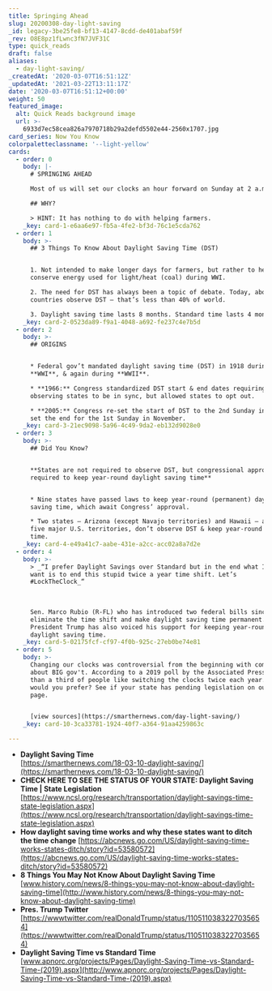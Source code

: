 ```yaml
---
title: Springing Ahead
slug: 20200308-day-light-saving
_id: legacy-3be25fe8-bf13-4147-8cdd-de401abaf59f
_rev: O8E8pz1fLwnc3fN7JVF31C
type: quick_reads
draft: false
aliases:
  - day-light-saving/
_createdAt: '2020-03-07T16:51:12Z'
_updatedAt: '2021-03-22T13:11:17Z'
date: '2020-03-07T16:51:12+00:00'
weight: 50
featured_image:
  alt: Quick Reads background image
  url: >-
    6933d7ec58cea826a7970718b29a2defd5502e44-2560x1707.jpg
card_series: Now You Know
colorpaletteclassname: '--light-yellow'
cards:
  - order: 0
    body: |-
      # SPRINGING AHEAD

      Most of us will set our clocks an hour forward on Sunday at 2 a.m.

      ## WHY?

      > HINT: It has nothing to do with helping farmers.
    _key: card-1-e6aa6e97-fb5a-4fe2-bf3d-76c1e5cda762
  - order: 1
    body: >-
      ## 3 Things To Know About Daylight Saving Time (DST)


      1. Not intended to make longer days for farmers, but rather to help
      conserve energy used for light/heat (coal) during WWI.

      2. The need for DST has always been a topic of debate. Today, about 70
      countries observe DST – that’s less than 40% of world.

      3. Daylight saving time lasts 8 months. Standard time lasts 4 months.
    _key: card-2-0523da89-f9a1-4048-a692-fe237c4e7b5d
  - order: 2
    body: >-
      ## ORIGINS


      * Federal gov’t mandated daylight saving time (DST) in 1918 during
      **WWI**, & again during **WWII**.

      * **1966:** Congress standardized DST start & end dates requiring
      observing states to be in sync, but allowed states to opt out.

      * **2005:** Congress re-set the start of DST to the 2nd Sunday in March &
      set the end for the 1st Sunday in November.
    _key: card-3-21ec9098-5a96-4c49-9da2-eb132d9028e0
  - order: 3
    body: >-
      ## Did You Know?


      **States are not required to observe DST, but congressional approval is
      required to keep year-round daylight saving time**


      * Nine states have passed laws to keep year-round (permanent) daylight
      saving time, which await Congress’ approval.

      * Two states – Arizona (except Navajo territories) and Hawaii – as well as
      five major U.S. territories, don’t observe DST & keep year-round standard
      time.
    _key: card-4-e49a41c7-aabe-431e-a2cc-acc02a8a7d2e
  - order: 4
    body: >-
      > _“I prefer Daylight Savings over Standard but in the end what I really
      want is to end this stupid twice a year time shift. Let’s
      #LockTheClock_“  
        
        
        
      Sen. Marco Rubio (R-FL) who has introduced two federal bills since 2018 to
      eliminate the time shift and make daylight saving time permanent.
      President Trump has also voiced his support for keeping year-round
      daylight saving time.
    _key: card-5-02175fcf-cf97-4f0b-925c-27eb0be74e81
  - order: 5
    body: >-
      Changing our clocks was controversial from the beginning with complaints
      about BIG gov't. According to a 2019 poll by the Associated Press, less
      than a third of people like switching the clocks twice each year. What
      would you prefer? See if your state has pending legislation on our source
      page.


      [view sources](https://smarthernews.com/day-light-saving/)
    _key: card-10-3ca33781-1924-40f7-a364-91aa4259863c

---
```

* **Daylight Saving Time**  
[https://smarthernews.com/18-03-10-daylight-saving/](https://smarthernews.com/18-03-10-daylight-saving/)
* **CHECK HERE TO SEE THE STATUS OF YOUR STATE: Daylight Saving Time | State Legislation**  
[https://www.ncsl.org/research/transportation/daylight-savings-time-state-legislation.aspx](https://www.ncsl.org/research/transportation/daylight-savings-time-state-legislation.aspx)
* **How daylight saving time works and why these states want to ditch the time change** [https://abcnews.go.com/US/daylight-saving-time-works-states-ditch/story?id=53580572](https://abcnews.go.com/US/daylight-saving-time-works-states-ditch/story?id=53580572)
* **8 Things You May Not Know About Daylight Saving Time**  
[www.history.com/news/8-things-you-may-not-know-about-daylight-saving-time](http://www.history.com/news/8-things-you-may-not-know-about-daylight-saving-time)
* **Pres. Trump Twitter**  
[https://wwwtwitter.com/realDonaldTrump/status/1105110383227035654](https://wwwtwitter.com/realDonaldTrump/status/1105110383227035654)
* **Daylight Saving Time vs Standard Time**  
[www.apnorc.org/projects/Pages/Daylight-Saving-Time-vs-Standard-Time-(2019).aspx](http://www.apnorc.org/projects/Pages/Daylight-Saving-Time-vs-Standard-Time-(2019).aspx)